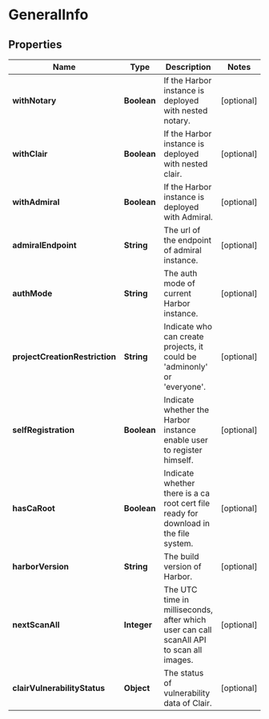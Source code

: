 # GeneralInfo

## Properties
Name | Type | Description | Notes
------------ | ------------- | ------------- | -------------
**withNotary** | **Boolean** | If the Harbor instance is deployed with nested notary. |  [optional]
**withClair** | **Boolean** | If the Harbor instance is deployed with nested clair. |  [optional]
**withAdmiral** | **Boolean** | If the Harbor instance is deployed with Admiral. |  [optional]
**admiralEndpoint** | **String** | The url of the endpoint of admiral instance. |  [optional]
**authMode** | **String** | The auth mode of current Harbor instance. |  [optional]
**projectCreationRestriction** | **String** | Indicate who can create projects, it could be &#x27;adminonly&#x27; or &#x27;everyone&#x27;. |  [optional]
**selfRegistration** | **Boolean** | Indicate whether the Harbor instance enable user to register himself. |  [optional]
**hasCaRoot** | **Boolean** | Indicate whether there is a ca root cert file ready for download in the file system. |  [optional]
**harborVersion** | **String** | The build version of Harbor. |  [optional]
**nextScanAll** | **Integer** | The UTC time in milliseconds, after which user can call scanAll API to scan all images. |  [optional]
**clairVulnerabilityStatus** | **Object** | The status of vulnerability data of Clair. |  [optional]
